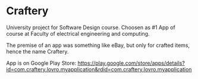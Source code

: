 # Craftery
University project for Software Design course. Choosen as #1 App of course at Faculty of electrical engineering and computing.

The premise of an app was something like eBay, but only for crafted items, hence the name Craftery.

App is on Google Play Store:
https://play.google.com/store/apps/details?id=com.craftery.lovro.myapplication&rdid=com.craftery.lovro.myapplication
